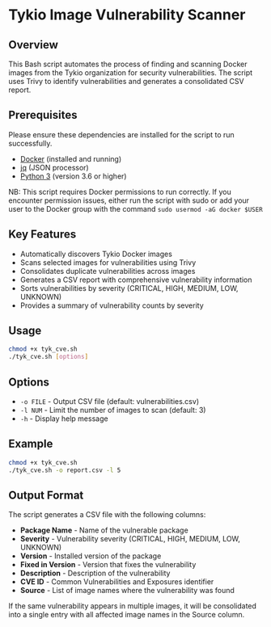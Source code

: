 # Tykio Image Vulnerability Scanner

## Overview
This Bash script automates the process of finding and scanning Docker images from the Tykio organization for security vulnerabilities. The script uses Trivy to identify vulnerabilities and generates a consolidated CSV report.

## Prerequisites
Please ensure these dependencies are installed for the script to run successfully.
- [Docker](https://docs.docker.com/get-docker/) (installed and running)
- [jq](https://stedolan.github.io/jq/download/) (JSON processor)
- [Python 3](https://www.python.org/downloads/) (version 3.6 or higher)

NB: This script requires Docker permissions to run correctly. If you encounter permission issues, either run the script with sudo or add your user to the Docker group with the command `sudo usermod -aG docker $USER`

## Key Features
- Automatically discovers Tykio Docker images
- Scans selected images for vulnerabilities using Trivy
- Consolidates duplicate vulnerabilities across images
- Generates a CSV report with comprehensive vulnerability information
- Sorts vulnerabilities by severity (CRITICAL, HIGH, MEDIUM, LOW, UNKNOWN)
- Provides a summary of vulnerability counts by severity

## Usage
```bash
chmod +x tyk_cve.sh
./tyk_cve.sh [options]
```

## Options
- `-o FILE` - Output CSV file (default: vulnerabilities.csv)
- `-l NUM` - Limit the number of images to scan (default: 3)
- `-h` - Display help message

## Example
```bash
chmod +x tyk_cve.sh
./tyk_cve.sh -o report.csv -l 5
```

## Output Format
The script generates a CSV file with the following columns:

- **Package Name** - Name of the vulnerable package
- **Severity** - Vulnerability severity (CRITICAL, HIGH, MEDIUM, LOW, UNKNOWN)
- **Version** - Installed version of the package
- **Fixed in Version** - Version that fixes the vulnerability
- **Description** - Description of the vulnerability
- **CVE ID** - Common Vulnerabilities and Exposures identifier
- **Source** - List of image names where the vulnerability was found

If the same vulnerability appears in multiple images, it will be consolidated into a single entry with all affected image names in the Source column.
